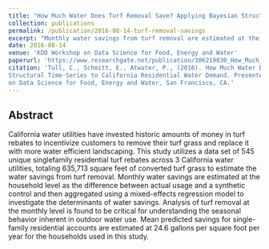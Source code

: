 ```yaml
---
title: "How Much Water Does Turf Removal Save? Applying Bayesian Structural Time-Series to California Residential Water Demand"
collection: publications
permalink: /publication/2016-08-14-turf-removal-savings
excerpt: "Monthly water savings from turf removal are estimated at the household level as the difference between actual usage and a synthetic control and then aggregated using a mixed-effects regression model to investigate the determinants of water savings."
date: 2016-08-14
venue: 'KDD Workshop on Data Science for Food, Energy and Water'
paperurl: 'https://www.researchgate.net/publication/306219830_How_Much_Water_Does_Turf_Removal_Save_Applying_Bayesian_Structural_Time-Series_to_California_Residential_Water_Demand'
citation: 'Tull, C., Schmitt, E., Atwater, P., (2016). How Much Water Does Turf Removal Save? Applying Bayesian
Structural Time-Series to California Residential Water Demand. Presented at the KDD Workshop
on Data Science for Food, Energy and Water, San Francisco, CA.'
---
```


## Abstract
California water utilities have invested historic amounts of money in turf rebates to incentivize customers to remove their turf grass and replace it with more water efficient landscaping. This study utilizes a data set of 545 unique singlefamily residential turf rebates across 3 California water utilities, totaling 635,713 square feet of converted turf grass to estimate the water savings from turf removal. Monthly water savings are estimated at the household level as the difference between actual usage and a synthetic control and then aggregated using a mixed-effects regression model to investigate the determinants of water savings. Analysis of turf removal at the monthly level is found to be critical for understanding the seasonal behavior inherent in outdoor water use. Mean predicted savings for single-family residential accounts are estimated at 24.6 gallons per square foot per year for the households used in this study.
